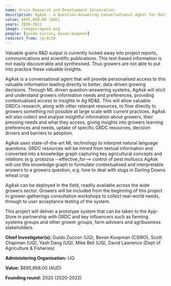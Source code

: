 ```yaml
---
name: Grain Research and Development Corporation 
description: AgAsk - A Question-Answering Conversational Agent for Data-driven Growing Decisions
value: $695,668.00 (AUD)
years: 2020-2022
image: /images/agask.png
people: [guido-zuccon, bevan-koopman]
redirect_from: /grdc20
---
```


Valuable grains R&D output is currently locked away into project reports, communications and scientific publications. This text-based information is not easily discoverable and synthesised. Thus growers are not able to put into practice these valuable insights.

AgAsk is a conversational agent that will provide personalised access to this valuable information leading directly to better, data-driven growing decisions. Through ML driven question-answering systems, AgAsk will elicit and understand growers information needs and preferences, providing contextualised access to insights in Ag RD&E. This will allow valuable GRDCs research, along with other relevant resources, to flow directly to growers  something not possible at large scale with current practices. AgAsk will also collect and analyse insightful information about growers, their pressing needs and what they access, giving insights into growers learning preferences and needs, uptake of specific GRDC resources, decision drivers and barriers to adoption.

AgAsk uses state-of-the-art ML technology to interpret natural language questions. GRDC resources will be mined from textual information and converted into a knowledge graph capturing key agricultural concepts and relations (e.g. protozoa --effective_for--> control of pest molluscs AgAsk will use this knowledge graph to formulate contextualised and interpretable answers to a growers question, e.g. how to deal with slugs in Darling Downs wheat crop

AgAsk can be deployed in the field, readily available across the wide growers sector. Growers will be included from the beginning of this project in grower-gatherings  consultation workshops to collect real-world needs, through to user acceptance testing of the system.

This project will deliver a prototype system that can be taken to the App-Store in partnership with GRDC and key influencers such as farming systems groups and other grower groups, farm advisers and agribusiness stakeholders.

**Chief Investigator(s):** Guido Zuccon (UQ), Bevan Koopman (CSIRO), Scott Chapman (UQ), Yash Dang (UQ), Mike Bell (UQ), David Lawrence (Dept of Agriculture & Fisheries)

**Administering Organisation:** UQ

**Value:** $695,668.00 (AUD)

**Founding round:** 2020 (2020-2022)

